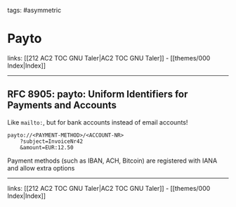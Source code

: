tags: #asymmetric 

# Payto

links: [[212 AC2 TOC GNU Taler|AC2 TOC GNU Taler]] - [[themes/000 Index|Index]]

---

## RFC 8905: payto: Uniform Identifiers for Payments and Accounts

Like `mailto:`, but for bank accounts instead of email accounts!

```
payto://<PAYMENT-METHOD>/<ACCOUNT-NR>
	?subject=InvoiceNr42
	&amount=EUR:12.50
```

Payment methods (such as IBAN, ACH, Bitcoin) are registered with IANA and allow extra options

---
links: [[212 AC2 TOC GNU Taler|AC2 TOC GNU Taler]] - [[themes/000 Index|Index]]